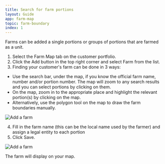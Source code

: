 ```yaml
---
title: Search for farm portions
layout: Guide
app: farm-map
topic: farm-boundary
index: 1
---
```


Farms can be added a single portions or groups of portions that are farmed as a unit.

1. Select the Farm Map tab on the customer portfolio.
2. Click the Add button in the top right corner and select Farm from the list.
3. Finding your customer's farm can be done in 3 ways:
  - Use the search bar, under the map, if you know the official farm name, number and/or portion number. The map will zoom to any search results and you can select portions by clicking on them.
  - On the map, zoom in to the appropriate place and highlight the relevant portion(s) by clicking on the map.
  - Alternatively, use the polygon tool on the map to draw the farm boundaries manually.

![Add a farm](/images/guides/farm-map/customer_farm_search.jpg)

4. Fill in the farm name (this can be the local name used by the farmer) and assign a legal entity to each portion 
5. Click Save.

![Add a farm](/images/guides/farm-map/farm_details.jpg)

The farm will display on your map.
